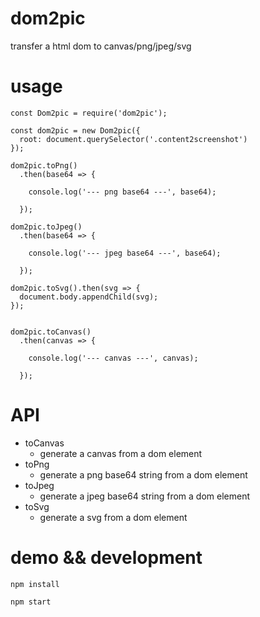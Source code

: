 # dom2pic
transfer a html dom to canvas/png/jpeg/svg

# usage

```
const Dom2pic = require('dom2pic');

const dom2pic = new Dom2pic({
  root: document.querySelector('.content2screenshot')
});

dom2pic.toPng()
  .then(base64 => {

    console.log('--- png base64 ---', base64);

  });

dom2pic.toJpeg()
  .then(base64 => {

    console.log('--- jpeg base64 ---', base64);

  });

dom2pic.toSvg().then(svg => {
  document.body.appendChild(svg);
});


dom2pic.toCanvas()
  .then(canvas => {

    console.log('--- canvas ---', canvas);

  });

```

# API

* toCanvas
  * generate a canvas from a dom element
* toPng
  * generate a png base64 string from a dom element
* toJpeg
  * generate a jpeg base64 string from a dom element
* toSvg
  * generate a svg from a dom element


# demo && development
```
npm install

npm start
```